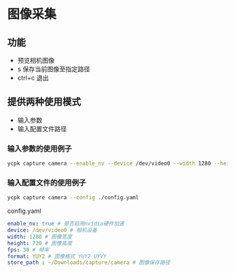 # 图像采集

## 功能
- 预览相机图像
- s 保存当前图像至指定路径
- ctrl+c 退出

## 提供两种使用模式
- 输入参数
- 输入配置文件路径

### 输入参数的使用例子

```bash
ycpk capture camera --enable_nv --device /dev/video0 --width 1280 --height 720 --fps 30 --format UYVY --store_path ./images
```

### 输入配置文件的使用例子

```bash
ycpk capture camera --config ./config.yaml
```

config.yaml
```yaml
enable_nv: true # 是否启用nvidia硬件加速
device: /dev/video0 # 相机设备
width: 1280 # 图像宽度
height: 720 # 图像高度
fps: 30 # 帧率
format: YUY2 # 图像格式 YUY2 UYVY
store_path : ~/Downloads/capture/camera # 图像保存路径
```